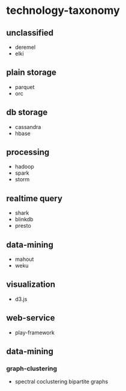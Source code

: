 technology-taxonomy
===================

unclassified
------------
* deremel
* elki

plain storage
-------------
* parquet
* orc

db storage
----------
* cassandra
* hbase

processing
----------
* hadoop
* spark
* storm

realtime query
--------------
* shark
* blinkdb
* presto

data-mining
-----------
* mahout
* weku

visualization
-------------
* d3.js

web-service
-----------
* play-framework


data-mining
-----------

### graph-clustering
* spectral coclustering bipartite graphs
